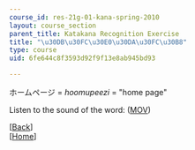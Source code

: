 ```yaml
---
course_id: res-21g-01-kana-spring-2010
layout: course_section
parent_title: Katakana Recognition Exercise
title: "\u30DB\u30FC\u30E0\u30DA\u30FC\u30B8"
type: course
uid: 6fe644c8f3593d92f9f13e8ab945bd93

---
```


ホームページ = _hoomupeezi_ = "home page"

Listen to the sound of the word: ([MOV](http://www.archive.org/download/MITRES21F.01S10_KATAKANA_EXERCISES/word10.mov))

  
\[[Back](/resources/res-21g-01-kana-spring-2010/katakana/katakana-recognition-exercise)\]  
\[[Home](/resources/res-21g-01-kana-spring-2010/katakana)\]